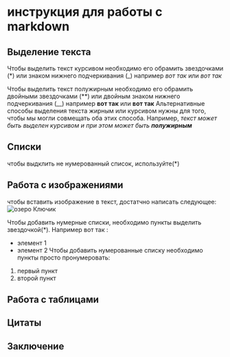 # инструкция для работы с markdown

## Выделение текста

Чтобы выделить текст курсивом необходимо его обрамить звездочками (*) или знаком нижнего подчеркивания (_) например *вот так* или _вот так_

Чтобы выделить текст полужирным необходимо его обрамить двойными звездочками (**) или двойным знаком нижнего подчеркивания (__) например **вот так** или __вот так__
Альтернативные способы выделения текста жирным или курсивом нужны для того, чтобы мы могли совмещать оба этих способа. Например,  _текст может быть выделен курсивом и при этом может быть **полужирным**_

## Списки
чтобы выдклить не нумерованный список, используйте(*)

## Работа с изображениями
чтобы вставить изображение в текст, достатчно написать следующее:
![озеро Ключик](klyochik.jpg)

Чтобы добавить нумерные списки, необходимо пункты выделить звездочкой(*). Например вот так :
* элемент 1 
* элемент 2
Чтобы добавить нумерованные списку необходимо пункты просто пронумеровать:
1. первый пункт 
2. второй пункт 

## Работа с таблицами

## Цитаты

## Заключение
